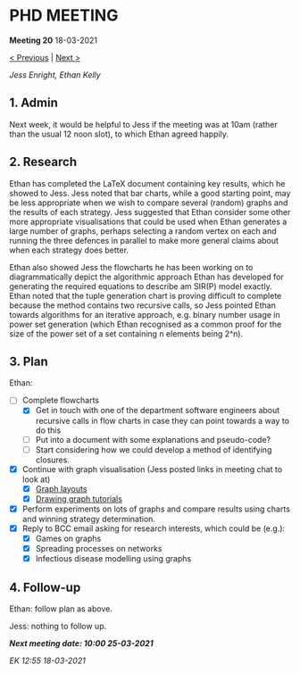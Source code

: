 # PHD MEETING

__Meeting 20__
18-03-2021

[< Previous](../03-21/19_11-03-21.md) | [Next >](../03-21/21_25-03-21.md)

_Jess Enright,_
_Ethan Kelly_


## 1. Admin

Next week, it would be helpful to Jess if the meeting was at 10am (rather than the usual 12 noon slot), to which Ethan agreed happily.


## 2. Research

Ethan has completed the LaTeX document containing key results, which he showed to Jess. Jess noted that bar charts, while a good starting point, may be less appropriate when we wish to compare several (random) graphs and the results of each strategy. Jess suggested that Ethan consider some other more appropriate visualisations that could be used when Ethan generates a large number of graphs, perhaps selecting a random vertex on each and running the three defences in parallel to make more general claims about when each strategy does better.

Ethan also showed Jess the flowcharts he has been working on to diagrammatically depict the algorithmic approach Ethan has developed for generating the required equations to describe am SIR(P) model exactly. Ethan noted that the tuple generation chart is proving difficult to complete because the method contains two recursive calls, so Jess pointed Ethan towards algorithms for an iterative approach, e.g. binary number usage in power set generation (which Ethan recognised as a common proof for the size of the power set of a set containing n elements being 2^n).


## 3. Plan
Ethan: 
* [ ] Complete flowcharts
    * [x] Get in touch with one of the department software engineers about recursive calls in flow charts in case they can point towards a way to do this
    * [ ] Put into a document with some explanations and pseudo-code?
    * [ ] Start considering how we could develop a method of identifying closures.
* [x] Continue with graph visualisation (Jess posted links in meeting chat to look at)
   * [x] [Graph layouts](https://networkx.org/documentation/stable/reference/generated/networkx.drawing.layout.spring_layout.html)
   * [x] [Drawing graph tutorials](https://networkx.org/documentation/stable/tutorial.html#drawing-graphs)
* [x]  Perform experiments on lots of graphs and compare results using charts and winning strategy determination.
* [x] Reply to BCC email asking for research interests, which could be (e.g.):
   * [x] Games on graphs
   * [x] Spreading processes on networks
   * [x] Infectious disease modelling using graphs

## 4. Follow-up

Ethan: follow plan as above.

Jess: nothing to follow up.


**_Next meeting date: 10:00 25-03-2021_**



_EK 12:55 18-03-2021_
